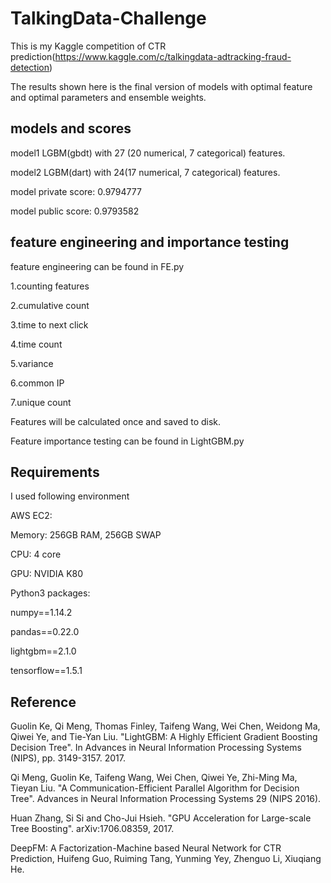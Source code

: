 # TalkingData-Challenge
This is my Kaggle competition of CTR prediction(https://www.kaggle.com/c/talkingdata-adtracking-fraud-detection)

The results shown here is the final version of models with optimal feature and optimal parameters and ensemble weights.


## models and scores

model1 LGBM(gbdt) with 27 (20 numerical, 7 categorical) features.

model2 LGBM(dart) with 24(17 numerical, 7 categorical) features.

model	private score: 0.9794777

model public score: 0.9793582

## feature engineering and importance testing

feature engineering can be found in FE.py

1.counting features

2.cumulative count

3.time to next click

4.time count

5.variance

6.common IP

7.unique count

Features will be calculated once and saved to disk.

Feature importance testing can be found in LightGBM.py

## Requirements
I used following environment

AWS EC2:

Memory: 256GB RAM, 256GB SWAP

CPU: 4 core

GPU: NVIDIA K80

Python3 packages:

numpy==1.14.2

pandas==0.22.0

lightgbm==2.1.0

tensorflow==1.5.1

## Reference

Guolin Ke, Qi Meng, Thomas Finley, Taifeng Wang, Wei Chen, Weidong Ma, Qiwei Ye, and Tie-Yan Liu. "LightGBM: A Highly Efficient Gradient Boosting Decision Tree". In Advances in Neural Information Processing Systems (NIPS), pp. 3149-3157. 2017.

Qi Meng, Guolin Ke, Taifeng Wang, Wei Chen, Qiwei Ye, Zhi-Ming Ma, Tieyan Liu. "A Communication-Efficient Parallel Algorithm for Decision Tree". Advances in Neural Information Processing Systems 29 (NIPS 2016).

Huan Zhang, Si Si and Cho-Jui Hsieh. "GPU Acceleration for Large-scale Tree Boosting". arXiv:1706.08359, 2017.

DeepFM: A Factorization-Machine based Neural Network for CTR Prediction, Huifeng Guo, Ruiming Tang, Yunming Yey, Zhenguo Li, Xiuqiang He.
